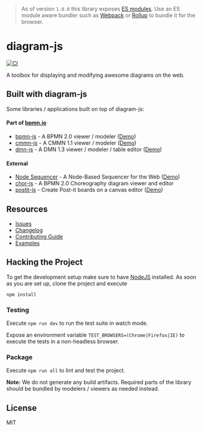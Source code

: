 > As of version `1.0.0` this library exposes [ES modules](http://exploringjs.com/es6/ch_modules.html#sec_basics-of-es6-modules). Use an ES module aware bundler such as [Webpack](https://webpack.js.org) or [Rollup](https://rollupjs.org) to bundle it for the browser.

# diagram-js

[![CI](https://github.com/bpmn-io/diagram-js/workflows/CI/badge.svg)](https://github.com/bpmn-io/diagram-js/actions?query=workflow%3ACI)

A toolbox for displaying and modifying awesome diagrams on the web.


## Built with diagram-js

Some libraries / applications built on top of diagram-js:

#### Part of [bpmn.io](https://bpmn.io/)

* [bpmn-js](https://github.com/bpmn-io/bpmn-js) - A BPMN 2.0 viewer / modeler ([Demo](https://demo.bpmn.io/bpmn))
* [cmmn-js](https://github.com/bpmn-io/cmmn-js) - A CMMN 1.1 viewer / modeler ([Demo](https://demo.bpmn.io/cmmn))
* [dmn-js](https://github.com/bpmn-io/dmn-js) - A DMN 1.3 viewer / modeler / table editor ([Demo](https://demo.bpmn.io/dmn))

#### External

* [Node Sequencer](https://github.com/philippfromme/node-sequencer) - A Node-Based Sequencer for the Web ([Demo](https://philippfromme.github.io/node-sequencer-demo/))
* [chor-js](https://github.com/bptlab/chor-js) - A BPMN 2.0 Choreography diagram viewer and editor
* [postit-js](https://github.com/pinussilvestrus/postit-js) - Create Post-it boards on a canvas editor ([Demo](https://postit-js-demo.netlify.app/))

## Resources

* [Issues](https://github.com/bpmn-io/diagram-js/issues)
* [Changelog](./CHANGELOG.md)
* [Contributing Guide](https://github.com/bpmn-io/diagram-js/blob/master/.github/CONTRIBUTING.md)
* [Examples](https://github.com/bpmn-io/diagram-js-examples)


## Hacking the Project

To get the development setup make sure to have [NodeJS](https://nodejs.org/en/download/) installed.
As soon as you are set up, clone the project and execute

```
npm install
```


### Testing

Execute `npm run dev` to run the test suite in watch mode.

Expose an environment variable `TEST_BROWSERS=(Chrome|Firefox|IE)` to execute the tests in a non-headless browser.


### Package

Execute `npm run all` to lint and test the project.

__Note:__ We do not generate any build artifacts. Required parts of the library should be bundled by modelers / viewers as needed instead.



## License

MIT
